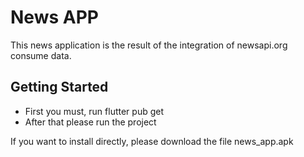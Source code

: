 # News APP

This news application is the result of the integration of newsapi.org consume data.

## Getting Started

- First you must, run flutter pub get
- After that please run the project

If you want to install directly, please download the file news_app.apk
